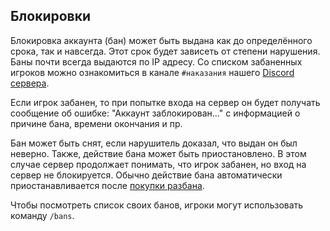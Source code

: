 ## Блокировки
Блокировка аккаунта (бан) может быть выдана как до определённого срока, так и навсегда. Этот срок будет зависеть от степени нарушения. Баны почти всегда выдаются по IP адресу. Со списком забаненных игроков можно ознакомиться в канале `#наказания` нашего [Discord сервера](%discord_server%).

Если игрок забанен, то при попытке входа на сервер он будет получать сообщение об ошибке: "Аккаунт заблокирован..." с информацией о причине бана, времени окончания и пр.

Бан может быть снят, если нарушитель доказал, что выдан он был неверно. Также, действие бана может быть приостановлено. В этом случае сервер продолжает понимать, что игрок забанен, но вход на сервер не блокируется. Обычно действие бана автоматически приостанавливается после [покупки разбана](https://bortexel.ru/unban).

Чтобы посмотреть список своих банов, игроки могут использовать команду `/bans`.